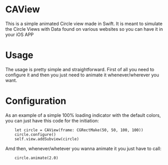 # CAView

This is a simple animated Circle view made in Swift. It is meant to simulate the Circle Views with Data found on various websites so you can have it in your iOS APP

# Usage

The usage is pretty simple and straightforward. First of all you need to configure it and then you just need to animate it whenever/wherever you want.

# Configuration

As an example of a simple 100% loading indicator with the default colors, you can just have this code for the initiation:

        let circle = CAView(frame: CGRectMake(50, 50, 100, 100))
        circle.configure()
        self.view.addSubview(circle)

Amd then, whenever/whetever you wanna animate it you just have to call:

        circle.animate(2.0)

